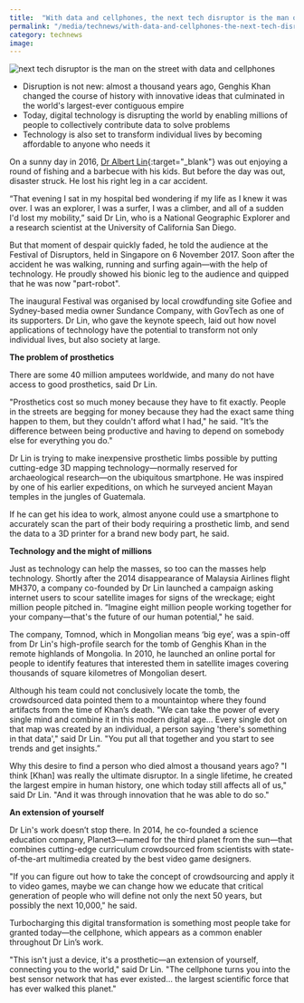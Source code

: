 ```yaml
---
title:  "With data and cellphones, the next tech disruptor is the man on the street"
permalink: "/media/technews/with-data-and-cellphones-the-next-tech-disruptor-is-the-man-on-the-street"
category: technews
image: 
---
```


![next tech disruptor is the man on the street with data and cellphones](/images/technews/with-data-and-cellphones-the-next-tech-disruptor-is-the-man-on-the-street-part-1.JPG)

- Disruption is not new: almost a thousand years ago, Genghis Khan changed the course of history with innovative ideas that culminated in the world's largest-ever contiguous empire
- Today, digital technology is disrupting the world by enabling millions of people to collectively contribute data to solve problems
- Technology is also set to transform individual lives by becoming affordable to anyone who needs it

On a sunny day in 2016, [Dr Albert Lin](http://www.albertyuminlin.com/){:target="_blank"} was out enjoying a round of fishing and a barbecue with his kids. But before the day was out, disaster struck. He lost his right leg in a car accident.

“That evening I sat in my hospital bed wondering if my life as I knew it was over. I was an explorer, I was a surfer, I was a climber, and all of a sudden I'd lost my mobility,” said Dr Lin, who is a National Geographic Explorer and a research scientist at the University of California San Diego.

But that moment of despair quickly faded, he told the audience at the Festival of Disruptors, held in Singapore on 6 November 2017. Soon after the accident he was walking, running and surfing again—with the help of technology. He proudly showed his bionic leg to the audience and quipped that he was now "part-robot".

The inaugural Festival was organised by local crowdfunding site Gofiee and Sydney-based media owner Sundance Company, with GovTech as one of its supporters. Dr Lin, who gave the keynote speech, laid out how novel applications of technology have the potential to transform not only individual lives, but also society at large.


**The problem of prosthetics**

There are some 40 million amputees worldwide, and many do not have access to good prosthetics, said Dr Lin. 

"Prosthetics cost so much money because they have to fit exactly. People in the streets are begging for money because they had the exact same thing happen to them, but they couldn't afford what I had," he said. "It’s the difference between being productive and having to depend on somebody else for everything you do."

Dr Lin is trying to make inexpensive prosthetic limbs possible by putting cutting-edge 3D mapping technology—normally reserved for archaeological research—on the ubiquitous smartphone. He was inspired by one of his earlier expeditions, on which he surveyed ancient Mayan temples in the jungles of Guatemala.

If he can get his idea to work, almost anyone could use a smartphone to accurately scan the part of their body requiring a prosthetic limb, and send the data to a 3D printer for a brand new body part, he said.


**Technology and the might of millions**

Just as technology can help the masses, so too can the masses help technology. Shortly after the 2014 disappearance of Malaysia Airlines flight MH370, a company co-founded by Dr Lin launched a campaign asking internet users to scour satellite images for signs of the wreckage; eight million people pitched in. “Imagine eight million people working together for your company—that's the future of our human potential," he said.

The company, Tomnod, which in Mongolian means ‘big eye’, was a spin-off from Dr Lin's high-profile search for the tomb of Genghis Khan in the remote highlands of Mongolia. In 2010, he launched an online portal for people to identify features that interested them in satellite images covering thousands of square kilometres of Mongolian desert.

Although his team could not conclusively locate the tomb, the crowdsourced data pointed them to a mountaintop where they found artifacts from the time of Khan’s death. "We can take the power of every single mind and combine it in this modern digital age… Every single dot on that map was created by an individual, a person saying 'there's something in that data'," said Dr Lin. "You put all that together and you start to see trends and get insights.”

Why this desire to find a person who died almost a thousand years ago? "I think [Khan] was really the ultimate disruptor. In a single lifetime, he created the largest empire in human history, one which today still affects all of us," said Dr Lin. "And it was through innovation that he was able to do so."


**An extension of yourself**

Dr Lin's work doesn’t stop there. In 2014, he co-founded a science education company, Planet3—named for the third planet from the sun—that combines cutting-edge curriculum crowdsourced from scientists with state-of-the-art multimedia created by the best video game designers. 

"If you can figure out how to take the concept of crowdsourcing and apply it to video games, maybe we can change how we educate that critical generation of people who will define not only the next 50 years, but possibly the next 10,000," he said.

Turbocharging this digital transformation is something most people take for granted today—the cellphone, which appears as a common enabler throughout Dr Lin’s work.  

"This isn't just a device, it's a prosthetic—an extension of yourself, connecting you to the world," said Dr Lin. "The cellphone turns you into the best sensor network that has ever existed… the largest scientific force that has ever walked this planet."
